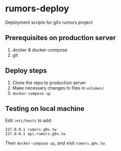 # rumors-deploy
Deployment scripts for g0v rumors project

## Prerequisites on production server

1. docker & docker-compose
2. git

## Deploy steps

1. Clone the repo to production server
2. Make necessary changes to files in `volumes/`
3. `docker-compose up`

## Testing on local machine

Edit `/etc/hosts` to add:

```
127.0.0.1 rumors.g0v.tw
127.0.0.1 api.rumors.g0v.tw
```

Then `docker-compose up`, and visit `rumors.g0v.tw`.